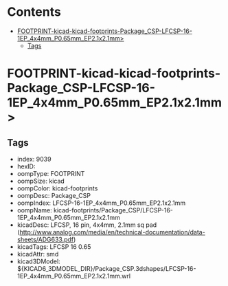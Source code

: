 



Contents
========

* [FOOTPRINT-kicad-kicad-footprints-Package_CSP-LFCSP-16-1EP_4x4mm_P0.65mm_EP2.1x2.1mm>](#footprint-kicad-kicad-footprints-package_csp-lfcsp-16-1ep_4x4mm_p065mm_ep21x21mm)
	* [Tags](#tags)

# FOOTPRINT-kicad-kicad-footprints-Package_CSP-LFCSP-16-1EP_4x4mm_P0.65mm_EP2.1x2.1mm>

## Tags

- index: 9039
- hexID: 
- oompType: FOOTPRINT
- oompSize: kicad
- oompColor: kicad-footprints
- oompDesc: Package_CSP
- oompIndex: LFCSP-16-1EP_4x4mm_P0.65mm_EP2.1x2.1mm
- oompName: kicad-footprints/Package_CSP/LFCSP-16-1EP_4x4mm_P0.65mm_EP2.1x2.1mm
- kicadDesc: LFCSP, 16 pin, 4x4mm, 2.1mm sq pad (http://www.analog.com/media/en/technical-documentation/data-sheets/ADG633.pdf)
- kicadTags: LFCSP 16 0.65
- kicadAttr: smd
- kicad3DModel: ${KICAD6_3DMODEL_DIR}/Package_CSP.3dshapes/LFCSP-16-1EP_4x4mm_P0.65mm_EP2.1x2.1mm.wrl
